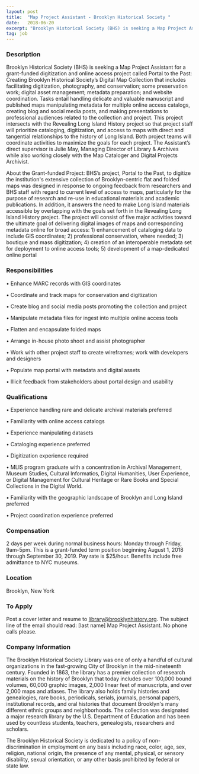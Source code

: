 ```yaml
---
layout: post
title:  "Map Project Assistant - Brooklyn Historical Society "
date:   2018-06-20
excerpt: "Brooklyn Historical Society (BHS) is seeking a Map Project Assistant for a grant-funded digitization and online access project called Portal to the Past: Creating Brooklyn Historical Society’s Digital Map Collection that includes facilitating digitization, photography, and conservation; some preservation work; digital asset management; metadata preparation; and website coordination. Tasks entail..."
tag: job
---
```


### Description   

Brooklyn Historical Society (BHS) is seeking a Map Project Assistant for a grant-funded digitization and online access project called Portal to the Past: Creating Brooklyn Historical Society’s Digital Map Collection that includes facilitating digitization, photography, and conservation; some preservation work; digital asset management; metadata preparation; and website coordination. Tasks entail handling delicate and valuable manuscript and published maps manipulating metadata for multiple online access catalogs, creating blog and social media posts, and making presentations to professional audiences related to the collection and project. This project intersects with the Revealing Long Island History project so that project staff will prioritize cataloging, digitization, and access to maps with direct and tangential relationships to the history of Long Island. Both project teams will coordinate activities to maximize the goals for each project. The Assistant’s direct supervisor is Julie May, Managing Director of Library & Archives while also working closely with the Map Cataloger and Digital Projects Archivist. 

About the Grant-funded Project:
BHS’s project, Portal to the Past, to digitize the institution's extensive collection of Brooklyn-centric flat and folded maps was designed in response to ongoing feedback from researchers and BHS staff with regard to current level of access to maps, particularly for the purpose of research and re-use in educational materials and academic publications. In addition, it answers the need to make Long Island materials accessible by overlapping with the goals set forth in the Revealing Long Island History project. The project will consist of five major activities toward the ultimate goal of delivering digital images of maps and corresponding metadata online for broad access: 1) enhancement of cataloging data to include GIS coordinates; 2) professional conservation, where needed; 3) boutique and mass digitization; 4) creation of an interoperable metadata set for deployment to online access tools; 5) development of a map-dedicated online portal



### Responsibilities   


• 	Enhance MARC records with GIS coordinates

• 	Coordinate and track maps for conservation and digitization

• 	Create blog and social media posts promoting the collection and project

• 	Manipulate metadata files for ingest into multiple online access tools

• 	Flatten and encapsulate folded maps

• 	Arrange in-house photo shoot and assist photographer

• 	Work with other project staff to create wireframes; work with developers and designers

• 	Populate map portal with metadata and digital assets

• 	Illicit feedback from stakeholders about portal design and usability



### Qualifications   


• 	Experience handling rare and delicate archival materials preferred 

• 	Familiarity with online access catalogs

• 	Experience manipulating datasets

• 	Cataloging experience preferred

• 	Digitization experience required

• 	MLIS program graduate with a concentration in Archival Management, Museum Studies, Cultural Informatics, Digital Humanities, User Experience, or Digital Management for Cultural Heritage or Rare Books and Special Collections in the Digital World.

• 	Familiarity with the geographic landscape of Brooklyn and Long Island preferred

• 	Project coordination experience preferred



### Compensation   

2 days per week during normal business hours: Monday through Friday, 9am-5pm. This is a grant-funded term position beginning August 1, 2018 through September 30, 2019. Pay rate is $25/hour. Benefits include free admittance to NYC museums.  


### Location   

Brooklyn, New York 




### To Apply   

Post a cover letter and resume to library@brooklynhistory.org. The subject line of the email should read: [last name] Map Project Assistant. No phone calls please.


### Company Information   

The Brooklyn Historical Society Library was one of only a handful of cultural organizations in the fast-growing City of Brooklyn in the mid-nineteenth century.  Founded in 1863, the library has a premier collection of research materials on the history of Brooklyn that today includes over 100,000 bound volumes, 60,000 graphic images, 2,000 linear feet of manuscripts, and over 2,000 maps and atlases. The library also holds family histories and genealogies, rare books, periodicals, serials, journals, personal papers, institutional records, and oral histories that document Brooklyn's many different ethnic groups and neighborhoods. The collection was designated a major research library by the U.S. Department of Education and has been used by countless students, teachers, genealogists, researchers and scholars.

The Brooklyn Historical Society is dedicated to a policy of non-discrimination in employment on any basis including race, color, age, sex, religion, national origin, the presence of any mental, physical, or sensory disability, sexual orientation, or any other basis prohibited by federal or state law.




